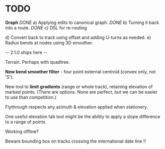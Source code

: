 

# TODO

**Graph**
_DONE_ a) Applying edits to canonical graph.
_DONE_ b) Turning it back into a route.
_DONE_ c) DSL for re-routing

d) Convert back to track using offset and adding U-turns as needed.
e) Radius bends at nodes using 3D smoother.

-- 2.1.0 ships here --

Terrain. Perhaps with quadtree.

**New bend smoother filter** - four point external centroid (convex only, not 'S').

New tool to **limit gradients** (range or whole track), retaining elevation of marked points.
(There are options. None are perfect, but we can be easier to use than competition.)

Flythrough respects any azimuth & elevation applied when stationery.

One useful elevation tab tool might be the ability to apply a slope difference to a range of points.

Working offline?

Beware bounding box on tracks crossing the international date line !!
